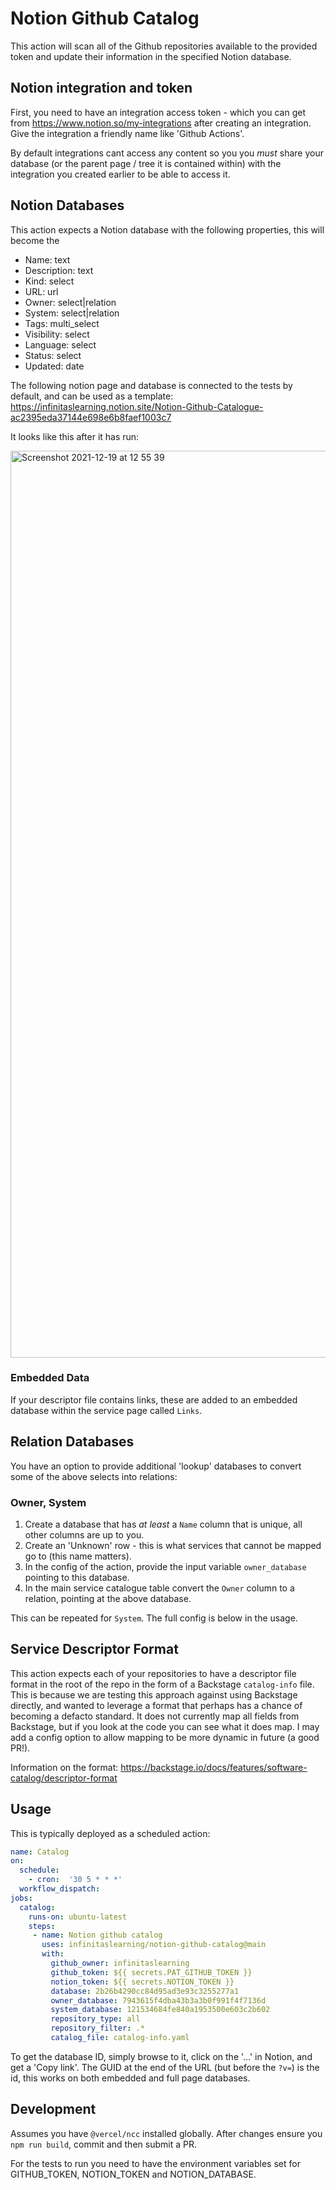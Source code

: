 # Notion Github Catalog

This action will scan all of the Github repositories available to the provided token and update their information in the specified Notion database.

## Notion integration and token

First, you need to have an integration access token - which you can get from https://www.notion.so/my-integrations after creating an integration.  Give the integration a friendly name like 'Github Actions'.

By default integrations cant access any content so you you *must* share your database (or the parent page / tree it is contained within) with the integration you created earlier to be able to access it.

## Notion Databases

This action expects a Notion database with the following properties, this will become the 

  - Name: text
  - Description: text
  - Kind: select
  - URL: url
  - Owner: select|relation
  - System: select|relation
  - Tags: multi_select
  - Visibility: select
  - Language: select
  - Status: select
  - Updated: date

The following notion page and database is connected to the tests by default, and can be used as a template: https://infinitaslearning.notion.site/Notion-Github-Catalogue-ac2395eda37144e698e6b8faef1003c7

It looks like this after it has run:

<img width="1451" alt="Screenshot 2021-12-19 at 12 55 39" src="https://user-images.githubusercontent.com/239305/146673989-01187d53-d2fd-42ba-9968-31442b8cc92d.png">


### Embedded Data

If your descriptor file contains links, these are added to an embedded database within the service page called `Links`.

## Relation Databases

You have an option to provide additional 'lookup' databases to convert some of the above selects into relations:

### Owner, System

1. Create a database that has *at least* a `Name` column that is unique, all other columns are up to you.
2. Create an 'Unknown' row - this is what services that cannot be mapped go to (this name matters).
3. In the config of the action, provide the input variable `owner_database` pointing to this database.
4. In the main service catalogue table convert the `Owner` column to a relation, pointing at the above database.

This can be repeated for `System`.  The full config is below in the usage.

## Service Descriptor Format

This action expects each of your repositories to have a descriptor file format in the root of the repo in the form of a Backstage `catalog-info` file.  This is because we are testing this approach against using Backstage directly, and wanted to leverage a format that perhaps has a chance of becoming a defacto standard.  It does not currently map all fields from Backstage, but if you look at the code you can see what it does map.  I may add a config option to allow mapping to be more dynamic in future (a good PR!). 

Information on the format: https://backstage.io/docs/features/software-catalog/descriptor-format

## Usage

This is typically deployed as a scheduled action:

```yaml
name: Catalog
on:
  schedule:
    - cron:  '30 5 * * *'
  workflow_dispatch:
jobs:
  catalog:
    runs-on: ubuntu-latest
    steps:
     - name: Notion github catalog     
       uses: infinitaslearning/notion-github-catalog@main        
       with:          
         github_owner: infinitaslearning
         github_token: ${{ secrets.PAT_GITHUB_TOKEN }}
         notion_token: ${{ secrets.NOTION_TOKEN }}
         database: 2b26b4290cc84d95ad3e93c3255277a1    
         owner_database: 7943615f4dba43b3a3b0f991f4f7136d
         system_database: 121534684fe840a1953500e603c2b602
         repository_type: all
         repository_filter: .*
         catalog_file: catalog-info.yaml

```

To get the database ID, simply browse to it, click on the '...' in Notion, and get a 'Copy link'.  The GUID at the end of the URL (but before the `?v=`) is the id, this works on both embedded and full page databases.

## Development

Assumes you have `@vercel/ncc` installed globally.
After changes ensure you `npm run build`, commit and then submit a PR.

For the tests to run you need to have the environment variables set for GITHUB_TOKEN, NOTION_TOKEN and NOTION_DATABASE.
